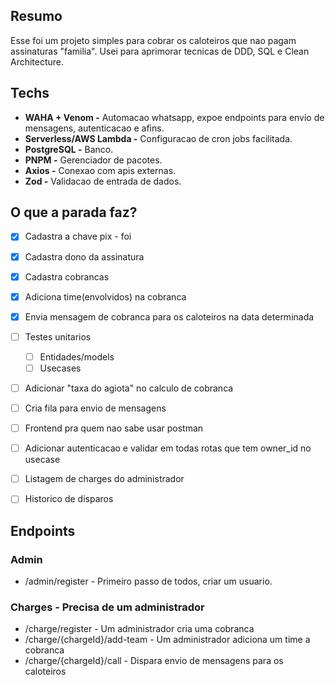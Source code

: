 ## Resumo
Esse foi um projeto simples para cobrar os caloteiros que nao pagam assinaturas "familia".
Usei para aprimorar tecnicas de DDD, SQL e Clean Architecture.

## Techs
- **WAHA + Venom -** Automacao whatsapp, expoe endpoints para envio de mensagens, autenticacao e afins.
- **Serverless/AWS Lambda -** Configuracao de cron jobs facilitada.
- **PostgreSQL -** Banco.
- **PNPM -** Gerenciador de pacotes.
- **Axios -** Conexao com apis externas.
- **Zod -** Validacao de entrada de dados.


## O que a parada faz?
- [x] Cadastra a chave pix - foi
- [X] Cadastra dono da assinatura
- [X] Cadastra cobrancas
- [X] Adiciona time(envolvidos) na cobranca
- [X] Envia mensagem de cobranca para os caloteiros na data determinada
- [ ] Testes unitarios
  - [ ] Entidades/models
  - [ ] Usecases
- [ ] Adicionar "taxa do agiota" no calculo de cobranca
- [ ] Cria fila para envio de mensagens
- [ ] Frontend pra quem nao sabe usar postman
- [ ] Adicionar autenticacao e validar em todas rotas que tem owner_id no usecase
- [ ] Listagem de charges do administrador
- [ ] Historico de disparos


## Endpoints
### Admin
- /admin/register - Primeiro passo de todos, criar um usuario.
### Charges - Precisa de um administrador
- /charge/register - Um administrador cria uma cobranca
- /charge/{chargeId}/add-team - Um administrador adiciona um time a cobranca
- /charge/{chargeId}/call - Dispara envio de mensagens para os caloteiros 
